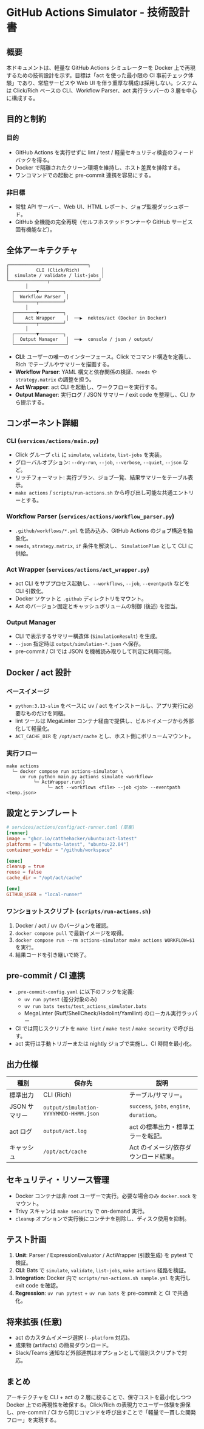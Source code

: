 # GitHub Actions Simulator - 技術設計書

## 概要

本ドキュメントは、軽量な GitHub Actions シミュレーターを Docker 上で再現するための技術設計を示す。目標は「act を使った最小限の CI 事前チェック体験」であり、常駐サービスや Web UI を伴う重厚な構成は採用しない。システムは Click/Rich ベースの CLI、Workflow Parser、act 実行ラッパーの 3 層を中心に構成する。

## 目的と制約

### 目的

- GitHub Actions を実行せずに lint / test / 軽量セキュリティ検査のフィードバックを得る。
- Docker で隔離されたクリーン環境を維持し、ホスト差異を排除する。
- ワンコマンドでの起動と pre-commit 連携を容易にする。

### 非目標

- 常駐 API サーバー、Web UI、HTML レポート、ジョブ監視ダッシュボード。
- GitHub 全機能の完全再現（セルフホステッドランナーや GitHub サービス固有機能など）。

## 全体アーキテクチャ

```text
┌─────────────────────────────┐
│          CLI (Click/Rich)        │
│  simulate / validate / list-jobs │
└──────────────┬──────────────────┘
       │
  ┌────────▼─────────┐
  │  Workflow Parser  │
  └────────┬─────────┘
       │
  ┌────────▼─────────┐
  │    Act Wrapper    │  ──▶  nektos/act (Docker in Docker)
  └────────┬─────────┘
       │
  ┌────────▼─────────┐
  │  Output Manager   │  ──▶  console / json / output/
  └───────────────────┘
```

- **CLI**: ユーザーの唯一のインターフェース。Click でコマンド構造を定義し、Rich でテーブルやサマリーを描画する。
- **Workflow Parser**: YAML 構文と依存関係の検証、`needs` や `strategy.matrix` の調整を担う。
- **Act Wrapper**: act CLI を起動し、ワークフローを実行する。
- **Output Manager**: 実行ログ / JSON サマリー / exit code を整理し、CLI から提示する。

## コンポーネント詳細

### CLI (`services/actions/main.py`)

- Click グループ `cli` に `simulate`, `validate`, `list-jobs` を実装。
- グローバルオプション: `--dry-run`, `--job`, `--verbose`, `--quiet`, `--json` など。
- リッチフォーマット: 実行プラン、ジョブ一覧、結果サマリーをテーブル表示。
- `make actions` / `scripts/run-actions.sh` から呼び出し可能な共通エントリーとする。

### Workflow Parser (`services/actions/workflow_parser.py`)

- `.github/workflows/*.yml` を読み込み、GitHub Actions のジョブ構造を抽象化。
- `needs`, `strategy.matrix`, `if` 条件を解決し、 `SimulationPlan` として CLI に供給。

### Act Wrapper (`services/actions/act_wrapper.py`)

- act CLI をサブプロセス起動し、`--workflows`, `--job`, `--eventpath` などを CLI 引数化。
- Docker ソケットと `.github` ディレクトリをマウント。
- Act のバージョン固定とキャッシュボリュームの制御 (後述) を担当。

### Output Manager

- CLI で表示するサマリー構造体 (`SimulationResult`) を生成。
- `--json` 指定時は `output/simulation-*.json` へ保存。
- pre-commit / CI では JSON を機械読み取りして判定に利用可能。

## Docker / act 設計

### ベースイメージ

- `python:3.13-slim` をベースに uv / act をインストールし、アプリ実行に必要なものだけを同梱。
- lint ツールは MegaLinter コンテナ経由で提供し、ビルドイメージから外部化して軽量化。
- `ACT_CACHE_DIR` を `/opt/act/cache` とし、ホスト側にボリュームマウント。

### 実行フロー

```text
make actions
  └─ docker compose run actions-simulator \
     uv run python main.py actions simulate <workflow>
          └─ ActWrapper.run()
               └─ act --workflows <file> --job <job> --eventpath <temp.json>
```


## 設定とテンプレート


```toml
# services/actions/config/act-runner.toml (草案)
[runner]
image = "ghcr.io/catthehacker/ubuntu:act-latest"
platforms = ["ubuntu-latest", "ubuntu-22.04"]
container_workdir = "/github/workspace"

[exec]
cleanup = true
reuse = false
cache_dir = "/opt/act/cache"

[env]
GITHUB_USER = "local-runner"
```

### ワンショットスクリプト (`scripts/run-actions.sh`)

1. Docker / act / uv のバージョンを確認。
2. `docker compose pull` で最新イメージを取得。
3. `docker compose run --rm actions-simulator make actions WORKFLOW=$1` を実行。
4. 結果コードを引き継いで終了。

## pre-commit / CI 連携

- `.pre-commit-config.yaml` に以下のフックを定義:
  - `uv run pytest` (差分対象のみ)
  - `uv run bats tests/test_actions_simulator.bats`
  - MegaLinter (Ruff/ShellCheck/Hadolint/Yamllint) のローカル実行ラッパー
- CI では同じスクリプトを `make lint` / `make test` / `make security` で呼び出す。
- act 実行は手動トリガーまたは nightly ジョブで実施し、CI 時間を最小化。

## 出力仕様

| 種別 | 保存先 | 説明 |
| --- | --- | --- |
| 標準出力 | CLI (Rich) | テーブル/サマリー。 |
| JSON サマリー | `output/simulation-YYYYMMDD-HHMM.json` | `success`, `jobs`, `engine`, `duration`。 |
| act ログ | `output/act.log` | act の標準出力・標準エラーを転記。 |
| キャッシュ | `/opt/act/cache` | Act のイメージ/依存ダウンロード結果。 |

## セキュリティ・リソース管理

- Docker コンテナは非 root ユーザーで実行。必要な場合のみ `docker.sock` をマウント。
- Trivy スキャンは `make security` で on-demand 実行。
- `cleanup` オプションで実行後にコンテナを削除し、ディスク使用を抑制。

## テスト計画

1. **Unit**: Parser / ExpressionEvaluator / ActWrapper (引数生成) を pytest で検証。
2. **CLI**: Bats で `simulate`, `validate`, `list-jobs`, `make actions` 経路を検証。
3. **Integration**: Docker 内で `scripts/run-actions.sh sample.yml` を実行し exit code を確認。
4. **Regression**: `uv run pytest` + `uv run bats` を pre-commit と CI で共通化。

## 将来拡張 (任意)

- act のカスタムイメージ選択 (`--platform` 対応)。
- 成果物 (artifacts) の簡易ダウンロード。
- Slack/Teams 通知など外部連携はオプションとして個別スクリプトで対応。

## まとめ

アーキテクチャを CLI + act の 2 層に絞ることで、保守コストを最小化しつつ Docker 上での再現性を確保する。Click/Rich の表現力でユーザー体験を担保し、pre-commit / CI から同じコマンドを呼び出すことで「軽量で一貫した開発フロー」を実現する。
